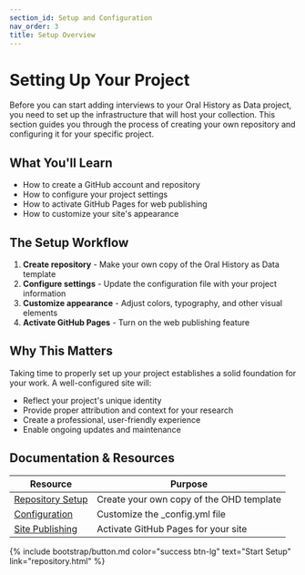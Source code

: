 ```yaml
---
section_id: Setup and Configuration
nav_order: 3
title: Setup Overview
---
```


# Setting Up Your Project

Before you can start adding interviews to your Oral History as Data project, you need to set up the infrastructure that will host your collection. This section guides you through the process of creating your own repository and configuring it for your specific project.

## What You'll Learn

- How to create a GitHub account and repository
- How to configure your project settings
- How to activate GitHub Pages for web publishing
- How to customize your site's appearance

## The Setup Workflow

1. **Create repository** - Make your own copy of the Oral History as Data template
2. **Configure settings** - Update the configuration file with your project information
3. **Customize appearance** - Adjust colors, typography, and other visual elements
4. **Activate GitHub Pages** - Turn on the web publishing feature

## Why This Matters

Taking time to properly set up your project establishes a solid foundation for your work. A well-configured site will:

- Reflect your project's unique identity
- Provide proper attribution and context for your research
- Create a professional, user-friendly experience
- Enable ongoing updates and maintenance

## Documentation & Resources

| Resource | Purpose |
|----------|---------|
| [Repository Setup](repository.html) | Create your own copy of the OHD template |
| [Configuration](configuration.html) | Customize the _config.yml file |
| [Site Publishing](publishing.html) | Activate GitHub Pages for your site |

{% include bootstrap/button.md color="success btn-lg" text="Start Setup" link="repository.html" %}